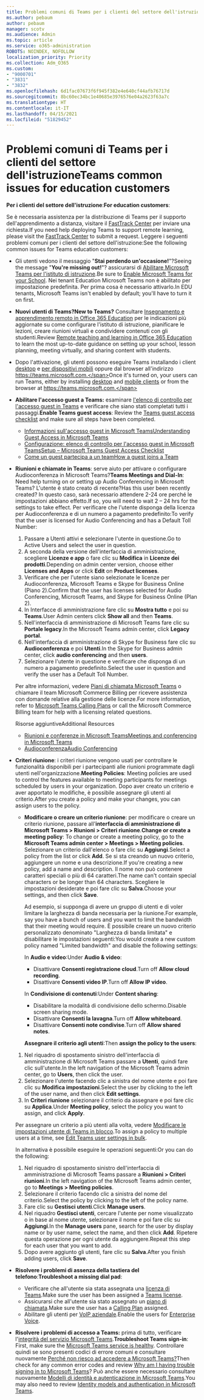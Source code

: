 ```yaml
---
title: Problemi comuni di Teams per i clienti del settore dell'istruzione
ms.author: pebaum
author: pebaum
manager: scotv
ms.audience: Admin
ms.topic: article
ms.service: o365-administration
ROBOTS: NOINDEX, NOFOLLOW
localization_priority: Priority
ms.collection: Adm_O365
ms.custom:
- "9000701"
- "3831"
- "3832"
ms.openlocfilehash: 6d1fac07673f6f945f382e4e640cf44afb76717d
ms.sourcegitcommit: 8bc60ec34bc1e40685e3976576e04a2623f63a7c
ms.translationtype: HT
ms.contentlocale: it-IT
ms.lasthandoff: 04/15/2021
ms.locfileid: "51829452"
---
```

# <a name="teams-common-issues-for-education-customers"></a><span data-ttu-id="8efcd-102">Problemi comuni di Teams per i clienti del settore dell'istruzione</span><span class="sxs-lookup"><span data-stu-id="8efcd-102">Teams common issues for education customers</span></span>

<span data-ttu-id="8efcd-103">**Per i clienti del settore dell'istruzione**:</span><span class="sxs-lookup"><span data-stu-id="8efcd-103">**For education customers**:</span></span>

<span data-ttu-id="8efcd-104">Se è necessaria assistenza per la distribuzione di Teams per il supporto dell'apprendimento a distanza, visitare il [FastTrack Center](https://www.microsoft.com/fasttrack) per inviare una richiesta.</span><span class="sxs-lookup"><span data-stu-id="8efcd-104">If you need help deploying Teams to support remote learning, please visit the [FastTrack Center](https://www.microsoft.com/fasttrack) to submit a request.</span></span> <span data-ttu-id="8efcd-105">Leggere i seguenti problemi comuni per i clienti del settore dell'istruzione:</span><span class="sxs-lookup"><span data-stu-id="8efcd-105">See the following common issues for Teams education customers:</span></span>

- <span data-ttu-id="8efcd-106">Gli utenti vedono il messaggio "**Stai perdendo un'occasione!**"?</span><span class="sxs-lookup"><span data-stu-id="8efcd-106">Seeing the message "**You're missing out!**"?</span></span> <span data-ttu-id="8efcd-107">assicurarsi di [Abilitare Microsoft Teams per l'istituto di istruzione](https://docs.microsoft.com/microsoft-365/education/intune-edu-trial/enable-microsoft-teams).</span><span class="sxs-lookup"><span data-stu-id="8efcd-107">Be sure to [Enable Microsoft Teams for your School](https://docs.microsoft.com/microsoft-365/education/intune-edu-trial/enable-microsoft-teams).</span></span> <span data-ttu-id="8efcd-108">Nei tenant Education Microsoft Teams non è abilitato per impostazione predefinita. Per prima cosa è necessario attivarlo.</span><span class="sxs-lookup"><span data-stu-id="8efcd-108">In EDU tenants, Microsoft Teams isn't enabled by default; you'll have to turn it on first.</span></span>

- <span data-ttu-id="8efcd-109">**Nuovi utenti di Teams?**</span><span class="sxs-lookup"><span data-stu-id="8efcd-109">**New to Teams?**</span></span> <span data-ttu-id="8efcd-110">Consultare [Insegnamento e apprendimento remoto in Office 365 Education](https://support.office.com/article/remote-teaching-and-learning-in-office-365-education-f651ccae-7b65-478b-8366-51bb884025c4) per le indicazioni più aggiornate su come configurare l'istituto di istruzione, pianificare le lezioni, creare riunioni virtuali e condividere contenuti con gli studenti.</span><span class="sxs-lookup"><span data-stu-id="8efcd-110">Review [Remote teaching and learning in Office 365 Education](https://support.office.com/article/remote-teaching-and-learning-in-office-365-education-f651ccae-7b65-478b-8366-51bb884025c4) to learn the most up-to-date guidance on setting up your school, lesson planning, meeting virtually, and sharing content with students.</span></span>

- <span data-ttu-id="8efcd-111">Dopo l'attivazione, gli utenti possono eseguire Teams installando i client [desktop](https://docs.microsoft.com/MicrosoftTeams/get-clients#desktop-client) e [per dispositivi mobili](https://docs.microsoft.com/MicrosoftTeams/get-clients#mobile-clients) oppure dal browser all'indirizzo https://teams.microsoft.com.</span><span class="sxs-lookup"><span data-stu-id="8efcd-111">Once it's turned on, your users can run Teams, either by installing [desktop](https://docs.microsoft.com/MicrosoftTeams/get-clients#desktop-client) and [mobile clients](https://docs.microsoft.com/MicrosoftTeams/get-clients#mobile-clients) or from the browser at https://teams.microsoft.com.</span></span>

- <span data-ttu-id="8efcd-112">**Abilitare l'accesso guest a Teams:** esaminare [l'elenco di controllo per l'accesso guest in Teams](https://docs.microsoft.com/microsoftteams/guest-access-checklist) e verificare che siano stati completati tutti i passaggi.</span><span class="sxs-lookup"><span data-stu-id="8efcd-112">**Enable Teams guest access**: Review the [Teams guest access checklist](https://docs.microsoft.com/microsoftteams/guest-access-checklist) and make sure all steps have been completed.</span></span>
    - [<span data-ttu-id="8efcd-113">Informazioni sull'accesso guest in Microsoft Teams</span><span class="sxs-lookup"><span data-stu-id="8efcd-113">Understanding Guest Access in Microsoft Teams</span></span>](https://docs.microsoft.com/microsoftteams/guest-access)
    - [<span data-ttu-id="8efcd-114">Configurazione: elenco di controllo per l'accesso guest in Microsoft Teams</span><span class="sxs-lookup"><span data-stu-id="8efcd-114">Setup – Microsoft Teams Guest Access Checklist</span></span>](https://docs.microsoft.com/microsoftteams/guest-access-checklist)
    - [<span data-ttu-id="8efcd-115">Come un guest partecipa a un team</span><span class="sxs-lookup"><span data-stu-id="8efcd-115">How a guest joins a Team</span></span>](https://docs.microsoft.com/microsoftteams/guest-joins)

- <span data-ttu-id="8efcd-116">**Riunioni e chiamate in Teams**: serve aiuto per attivare o configurare Audioconferenza in Microsoft Teams?</span><span class="sxs-lookup"><span data-stu-id="8efcd-116">**Teams Meetings and Dial-In**: Need help turning on or setting up Audio Conferencing in Microsoft Teams?</span></span> <span data-ttu-id="8efcd-117">L'utente è stato creato di recente?</span><span class="sxs-lookup"><span data-stu-id="8efcd-117">Has this user been recently created?</span></span> <span data-ttu-id="8efcd-118">In questo caso, sarà necessario attendere 2-24 ore perché le impostazioni abbiano effetto.</span><span class="sxs-lookup"><span data-stu-id="8efcd-118">If so, you will need to wait 2 – 24 hrs for the settings to take effect.</span></span> <span data-ttu-id="8efcd-119">Per verificare che l'utente disponga della licenza per Audioconferenza e di un numero a pagamento predefinito:</span><span class="sxs-lookup"><span data-stu-id="8efcd-119">To verify that the user is licensed for Audio Conferencing and has a Default Toll Number:</span></span>
    1. <span data-ttu-id="8efcd-120">Passare a Utenti attivi e selezionare l'utente in questione.</span><span class="sxs-lookup"><span data-stu-id="8efcd-120">Go to Active Users and select the user in question.</span></span>
    2. <span data-ttu-id="8efcd-121">A seconda della versione dell'interfaccia di amministrazione, scegliere **Licenze e app** o fare clic su **Modifica** in **Licenze dei prodotti**.</span><span class="sxs-lookup"><span data-stu-id="8efcd-121">Depending on admin center version, choose either **Licenses and Apps** or click **Edit** on **Product licenses**.</span></span>
    3. <span data-ttu-id="8efcd-122">Verificare che per l'utente siano selezionate le licenze per Audioconferenza, Microsoft Teams e Skype for Business Online (Piano 2).</span><span class="sxs-lookup"><span data-stu-id="8efcd-122">Confirm that the user has licenses selected for Audio Conferencing, Microsoft Teams, and Skype for Business Online (Plan 2).</span></span>
    4. <span data-ttu-id="8efcd-123">In Interfacce di amministrazione fare clic su **Mostra tutto** e poi su **Teams**.</span><span class="sxs-lookup"><span data-stu-id="8efcd-123">User Admin centers click **Show all** and then **Teams**.</span></span>
    5. <span data-ttu-id="8efcd-124">Nell'interfaccia di amministrazione di Microsoft Teams fare clic su **Portale legacy**.</span><span class="sxs-lookup"><span data-stu-id="8efcd-124">In the Microsoft Teams admin center, click **Legacy portal**.</span></span>
    6. <span data-ttu-id="8efcd-125">Nell'interfaccia di amministrazione di Skype for Business fare clic su **Audioconferenza** e poi **Utenti**.</span><span class="sxs-lookup"><span data-stu-id="8efcd-125">In the Skype for Business admin center, click **audio conferencing** and then **users**.</span></span>
    7. <span data-ttu-id="8efcd-126">Selezionare l'utente in questione e verificare che disponga di un numero a pagamento predefinito.</span><span class="sxs-lookup"><span data-stu-id="8efcd-126">Select the user in question and verify the user has a Default Toll Number.</span></span>

    <span data-ttu-id="8efcd-127">Per altre informazioni, vedere [Piani di chiamata Microsoft Teams](https://docs.microsoft.com/microsoftteams/calling-plans-for-office-365) o chiamare il team Microsoft Commerce Billing per ricevere assistenza con domande relative alla gestione delle licenze.</span><span class="sxs-lookup"><span data-stu-id="8efcd-127">For more information, refer to [Microsoft Teams Calling Plans](https://docs.microsoft.com/microsoftteams/calling-plans-for-office-365) or call the Microsoft Commerce Billing team for help with a licensing related questions.</span></span>

    <span data-ttu-id="8efcd-128">Risorse aggiuntive</span><span class="sxs-lookup"><span data-stu-id="8efcd-128">Additional Resources</span></span>

    - [<span data-ttu-id="8efcd-129">Riunioni e conferenze in Microsoft Teams</span><span class="sxs-lookup"><span data-stu-id="8efcd-129">Meetings and conferencing in Microsoft Teams</span></span>](https://docs.microsoft.com/microsoftteams/deploy-meetings-microsoft-teams-landing-page)
    - [<span data-ttu-id="8efcd-130">Audioconferenza</span><span class="sxs-lookup"><span data-stu-id="8efcd-130">Audio Conferencing</span></span>](https://docs.microsoft.com/microsoftteams/audio-conferencing-in-office-365)

- <span data-ttu-id="8efcd-131">**Criteri riunione**: i criteri riunione vengono usati per controllare le funzionalità disponibili per i partecipanti alle riunioni programmate dagli utenti nell'organizzazione.</span><span class="sxs-lookup"><span data-stu-id="8efcd-131">**Meeting Policies**: Meeting policies are used to control the features available to meeting participants for meetings scheduled by users in your organization.</span></span> <span data-ttu-id="8efcd-132">Dopo aver creato un criterio e aver apportato le modifiche, è possibile assegnare gli utenti al criterio.</span><span class="sxs-lookup"><span data-stu-id="8efcd-132">After you create a policy and make your changes, you can assign users to the policy.</span></span>

    - <span data-ttu-id="8efcd-133">**Modificare o creare un criterio riunione**: per modificare o creare un criterio riunione, passare all'**interfaccia di amministrazione di Microsoft Teams > Riunioni > Criteri riunione**.</span><span class="sxs-lookup"><span data-stu-id="8efcd-133">**Change or create a meeting policy**: To change or create a meeting policy, go to the **Microsoft Teams admin center > Meetings > Meeting policies**.</span></span> <span data-ttu-id="8efcd-134">Selezionare un criterio dall'elenco o fare clic su **Aggiungi**.</span><span class="sxs-lookup"><span data-stu-id="8efcd-134">Select a policy from the list or click **Add**.</span></span> <span data-ttu-id="8efcd-135">Se si sta creando un nuovo criterio, aggiungere un nome e una descrizione.</span><span class="sxs-lookup"><span data-stu-id="8efcd-135">If you're creating a new policy, add a name and description.</span></span> <span data-ttu-id="8efcd-136">Il nome non può contenere caratteri speciali o più di 64 caratteri.</span><span class="sxs-lookup"><span data-stu-id="8efcd-136">The name can't contain special characters or be longer than 64 characters.</span></span> <span data-ttu-id="8efcd-137">Scegliere le impostazioni desiderate e poi fare clic su **Salva**.</span><span class="sxs-lookup"><span data-stu-id="8efcd-137">Choose your settings, and then click **Save**.</span></span> 
    
        <span data-ttu-id="8efcd-138">Ad esempio, si supponga di avere un gruppo di utenti e di voler limitare la larghezza di banda necessaria per la riunione.</span><span class="sxs-lookup"><span data-stu-id="8efcd-138">For example, say you have a bunch of users and you want to limit the bandwidth that their meeting would require.</span></span> <span data-ttu-id="8efcd-139">È possibile creare un nuovo criterio personalizzato denominato "Larghezza di banda limitata" e disabilitare le impostazioni seguenti:</span><span class="sxs-lookup"><span data-stu-id="8efcd-139">You would create a new custom policy named "Limited bandwidth" and disable the following settings:</span></span>

        <span data-ttu-id="8efcd-140">In **Audio e video**:</span><span class="sxs-lookup"><span data-stu-id="8efcd-140">Under **Audio & video**:</span></span>
        - <span data-ttu-id="8efcd-141">Disattivare **Consenti registrazione cloud**.</span><span class="sxs-lookup"><span data-stu-id="8efcd-141">Turn off **Allow cloud recording**.</span></span>
        - <span data-ttu-id="8efcd-142">Disattivare **Consenti video IP**.</span><span class="sxs-lookup"><span data-stu-id="8efcd-142">Turn off **Allow IP video**.</span></span>

        <span data-ttu-id="8efcd-143">In **Condivisione di contenuti**:</span><span class="sxs-lookup"><span data-stu-id="8efcd-143">Under **Content sharing**:</span></span>

        - <span data-ttu-id="8efcd-144">Disabilitare la modalità di condivisione dello schermo.</span><span class="sxs-lookup"><span data-stu-id="8efcd-144">Disable screen sharing mode.</span></span>
        - <span data-ttu-id="8efcd-145">Disattivare **Consenti la lavagna**.</span><span class="sxs-lookup"><span data-stu-id="8efcd-145">Turn off **Allow whiteboard**.</span></span>
        - <span data-ttu-id="8efcd-146">Disattivare **Consenti note condivise**.</span><span class="sxs-lookup"><span data-stu-id="8efcd-146">Turn off **Allow shared notes**.</span></span>

        <span data-ttu-id="8efcd-147">**Assegnare il criterio agli utenti**:</span><span class="sxs-lookup"><span data-stu-id="8efcd-147">Then **assign the policy to the users**:</span></span>

    1. <span data-ttu-id="8efcd-148">Nel riquadro di spostamento sinistro dell'interfaccia di amministrazione di Microsoft Teams passare a **Utenti**, quindi fare clic sull'utente.</span><span class="sxs-lookup"><span data-stu-id="8efcd-148">In the left navigation of the Microsoft Teams admin center, go to **Users**, then click the user.</span></span>
    2. <span data-ttu-id="8efcd-149">Selezionare l'utente facendo clic a sinistra del nome utente e poi fare clic su **Modifica impostazioni**.</span><span class="sxs-lookup"><span data-stu-id="8efcd-149">Select the user by clicking to the left of the user name, and then click **Edit settings**.</span></span>
    3. <span data-ttu-id="8efcd-150">In **Criteri riunione** selezionare il criterio da assegnare e poi fare clic su **Applica**.</span><span class="sxs-lookup"><span data-stu-id="8efcd-150">Under **Meeting policy**, select the policy you want to assign, and click **Apply**.</span></span>

    <span data-ttu-id="8efcd-151">Per assegnare un criterio a più utenti alla volta, vedere [Modificare le impostazioni utente di Teams in blocco](https://docs.microsoft.com/microsoftteams/edit-user-settings-in-bulk).</span><span class="sxs-lookup"><span data-stu-id="8efcd-151">To assign a policy to multiple users at a time, see [Edit Teams user settings in bulk](https://docs.microsoft.com/microsoftteams/edit-user-settings-in-bulk).</span></span>

    <span data-ttu-id="8efcd-152">In alternativa è possibile eseguire le operazioni seguenti:</span><span class="sxs-lookup"><span data-stu-id="8efcd-152">Or you can do the following:</span></span>
    1. <span data-ttu-id="8efcd-153">Nel riquadro di spostamento sinistro dell'interfaccia di amministrazione di Microsoft Teams passare a **Riunioni > Criteri riunioni**.</span><span class="sxs-lookup"><span data-stu-id="8efcd-153">In the left navigation of the Microsoft Teams admin center, go to **Meetings > Meeting policies**.</span></span>
    2. <span data-ttu-id="8efcd-154">Selezionare il criterio facendo clic a sinistra del nome del criterio.</span><span class="sxs-lookup"><span data-stu-id="8efcd-154">Select the policy by clicking to the left of the policy name.</span></span>
    3. <span data-ttu-id="8efcd-155">Fare clic su **Gestisci utenti**.</span><span class="sxs-lookup"><span data-stu-id="8efcd-155">Click **Manage users**.</span></span>
    4. <span data-ttu-id="8efcd-156">Nel riquadro **Gestisci utenti**, cercare l'utente per nome visualizzato o in base al nome utente, selezionare il nome e poi fare clic su **Aggiungi**.</span><span class="sxs-lookup"><span data-stu-id="8efcd-156">In the **Manage users** pane, search for the user by display name or by user name, select the name, and then click **Add**.</span></span> <span data-ttu-id="8efcd-157">Ripetere questa operazione per ogni utente da aggiungere.</span><span class="sxs-lookup"><span data-stu-id="8efcd-157">Repeat this step for each user that you want to add.</span></span>
    5. <span data-ttu-id="8efcd-158">Dopo avere aggiunto gli utenti, fare clic su **Salva**.</span><span class="sxs-lookup"><span data-stu-id="8efcd-158">After you finish adding users, click **Save**.</span></span>

- <span data-ttu-id="8efcd-159">**Risolvere i problemi di assenza della tastiera del telefono**:</span><span class="sxs-lookup"><span data-stu-id="8efcd-159">**Troubleshoot a missing dial pad**:</span></span>
    - <span data-ttu-id="8efcd-160">Verificare che all'utente sia stata assegnata una [licenza di Teams](https://docs.microsoft.com/MicrosoftTeams/assign-teams-licenses).</span><span class="sxs-lookup"><span data-stu-id="8efcd-160">Make sure the user has been assigned a [Teams license](https://docs.microsoft.com/MicrosoftTeams/assign-teams-licenses).</span></span>
    - <span data-ttu-id="8efcd-161">Assicurarsi che all'utente sia stato assegnato un [piano di chiamata](https://docs.microsoft.com/MicrosoftTeams/calling-plan-landing-page).</span><span class="sxs-lookup"><span data-stu-id="8efcd-161">Make sure the user has a [Calling Plan](https://docs.microsoft.com/MicrosoftTeams/calling-plan-landing-page) assigned.</span></span>
    - <span data-ttu-id="8efcd-162">Abilitare gli utenti per [VoIP aziendale](https://docs.microsoft.com/skypeforbusiness/skype-for-business-hybrid-solutions/plan-your-phone-system-cloud-pbx-solution/enable-users-for-enterprise-voice-online-and-phone-system-voicemail#to-enable-your-users-for-phone-system-in-office-365-voice-and-voicemail).</span><span class="sxs-lookup"><span data-stu-id="8efcd-162">Enable the users for [Enterprise Voice](https://docs.microsoft.com/skypeforbusiness/skype-for-business-hybrid-solutions/plan-your-phone-system-cloud-pbx-solution/enable-users-for-enterprise-voice-online-and-phone-system-voicemail#to-enable-your-users-for-phone-system-in-office-365-voice-and-voicemail).</span></span>

- <span data-ttu-id="8efcd-163">**Risolvere i problemi di accesso a Teams:** prima di tutto, verificare l'[integrità del servizio Microsoft Teams](https://admin.microsoft.com/Adminportal/Home?source=applauncher#/servicehealth).</span><span class="sxs-lookup"><span data-stu-id="8efcd-163">**Troubleshoot Teams sign-in**: First, make sure the [Microsoft Teams service is healthy](https://admin.microsoft.com/Adminportal/Home?source=applauncher#/servicehealth).</span></span> <span data-ttu-id="8efcd-164">Controllare quindi se sono presenti codici di errore comuni e consultare nuovamente [Perché non riesco ad accedere a Microsoft Teams?](https://support.office.com/article/a02f683b-61a3-4008-9447-ee60c5593b0f)</span><span class="sxs-lookup"><span data-stu-id="8efcd-164">Then check for any common error codes and review [Why am I having trouble signing in to Microsoft Teams](https://support.office.com/article/a02f683b-61a3-4008-9447-ee60c5593b0f)?</span></span> <span data-ttu-id="8efcd-165">Può anche essere necessario consultare nuovamente [Modelli di identità e autenticazione in Microsoft Teams](https://docs.microsoft.com/MicrosoftTeams/identify-models-authentication).</span><span class="sxs-lookup"><span data-stu-id="8efcd-165">You may also need to review [Identity models and authentication in Microsoft Teams](https://docs.microsoft.com/MicrosoftTeams/identify-models-authentication).</span></span>
